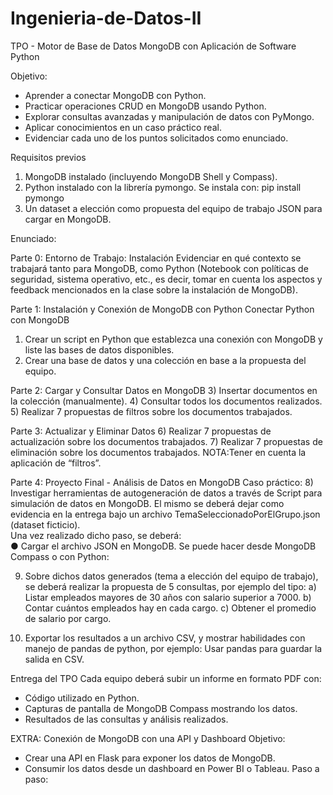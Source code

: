 # Ingenieria-de-Datos-II
TPO - Motor de Base de Datos MongoDB con Aplicación de Software Python 

Objetivo:
- Aprender a conectar MongoDB con Python. 
- Practicar operaciones CRUD en MongoDB usando Python. 
- Explorar consultas avanzadas y manipulación de datos con PyMongo. 
- Aplicar conocimientos en un caso práctico real. 
- Evidenciar cada uno de los puntos solicitados como enunciado.

Requisitos previos 
1. MongoDB instalado (incluyendo MongoDB Shell y Compass). 
2. Python instalado con la librería pymongo. 
Se instala con: pip install pymongo 
3. Un dataset a elección como propuesta del equipo de trabajo JSON para 
cargar en MongoDB.

Enunciado: 

Parte 0: Entorno de Trabajo: Instalación 
Evidenciar en qué contexto se trabajará tanto para MongoDB, como Python (Notebook con políticas de seguridad, sistema operativo, etc., es decir, tomar en cuenta los aspectos y feedback mencionados en la clase sobre la instalación de MongoDB). 

Parte 1: Instalación y Conexión de MongoDB con Python 
Conectar Python con MongoDB 
1) Crear un script en Python que establezca una conexión con MongoDB y liste las bases de datos disponibles. 
2) Crear una base de datos y una colección en base a la propuesta del equipo.

Parte 2: Cargar y Consultar Datos en MongoDB 
3) Insertar documentos en la colección (manualmente). 
4) Consultar todos los documentos realizados. 
5) Realizar 7 propuestas de filtros sobre los documentos trabajados. 

Parte 3: Actualizar y Eliminar Datos 
6) Realizar 7 propuestas de actualización sobre los documentos trabajados. 
7) Realizar 7 propuestas de eliminación sobre los documentos trabajados. 
NOTA:Tener en cuenta la aplicación de “filtros”. 

Parte 4: Proyecto Final - Análisis de Datos en MongoDB 
Caso práctico: 
8) Investigar herramientas de autogeneración de datos a través de Script para simulación de datos en MongoDB. El mismo se deberá dejar como evidencia en la entrega bajo un archivo TemaSeleccionadoPorElGrupo.json (dataset ficticio).  
Una vez realizado dicho paso, se deberá:  
● Cargar el archivo JSON en MongoDB. 
Se puede hacer desde MongoDB Compass o con Python:

9) Sobre dichos datos generados (tema a elección del equipo de trabajo), se deberá 
realizar la propuesta de 5 consultas, por ejemplo del tipo: 
a) Listar empleados mayores de 30 años con salario superior a 7000. 
b) Contar cuántos empleados hay en cada cargo. 
c) Obtener el promedio de salario por cargo.

10) Exportar los resultados a un archivo CSV, y mostrar habilidades con manejo de 
pandas de python, por ejemplo: Usar pandas para guardar la salida en CSV.

Entrega del TPO 
Cada equipo deberá subir un informe en formato PDF con: 
- Código utilizado en Python. 
- Capturas de pantalla de MongoDB Compass mostrando los datos. 
- Resultados de las consultas y análisis realizados. 

EXTRA: Conexión de MongoDB con una API y Dashboard 
Objetivo: 
- Crear una API en Flask para exponer los datos de MongoDB. 
- Consumir los datos desde un dashboard en Power BI o Tableau. 
Paso a paso: 
